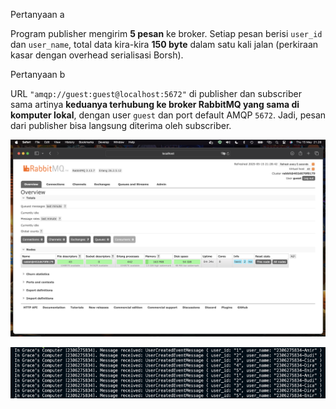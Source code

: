 Pertanyaan a

Program publisher mengirim **5 pesan** ke broker.
Setiap pesan berisi `user_id` dan `user_name`, total data kira-kira **150 byte** dalam satu kali jalan (perkiraan kasar dengan overhead serialisasi Borsh).


Pertanyaan b

URL `"amqp://guest:guest@localhost:5672"` di publisher dan subscriber sama artinya **keduanya terhubung ke broker RabbitMQ yang sama di komputer lokal**, dengan user `guest` dan port default AMQP `5672`. Jadi, pesan dari publisher bisa langsung diterima oleh subscriber.

![Screenshot](./Screenshot%202025-05-15%20at%2021.28.45.png)

![Screenshot](./cape.png)